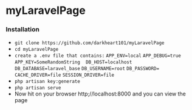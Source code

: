 # myLaravelPage

### Installation ###

* `git clone https://github.com/darkheart101/myLaravelPage`
* `cd myLaravelPage`
* `create a .env file that contains:`
`APP_ENV=local`
`APP_DEBUG=true`
`APP_KEY=SomeRandomString`
` `
`DB_HOST=localhost`
`DB_DATABASE=laravel_base`
`DB_USERNAME=root`
`DB_PASSWORD=`
` `
`CACHE_DRIVER=file`
`SESSION_DRIVER=file`
* `php artisan key:generate`
* `php artisan serve`
* Now hit on your browser http;//localhost:8000 and you can view the page


